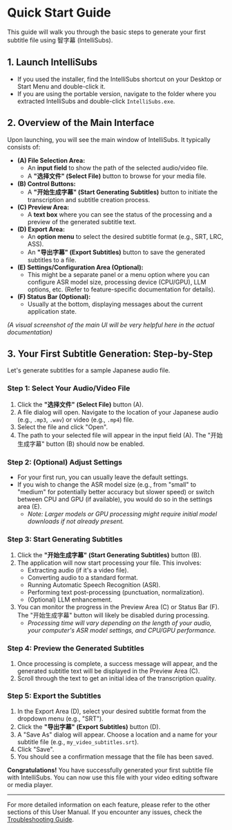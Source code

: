 # Quick Start Guide

This guide will walk you through the basic steps to generate your first subtitle file using 智字幕 (IntelliSubs).

## 1. Launch IntelliSubs

*   If you used the installer, find the IntelliSubs shortcut on your Desktop or Start Menu and double-click it.
*   If you are using the portable version, navigate to the folder where you extracted IntelliSubs and double-click `IntelliSubs.exe`.

## 2. Overview of the Main Interface

Upon launching, you will see the main window of IntelliSubs. It typically consists of:

*   **(A) File Selection Area:**
    *   An **input field** to show the path of the selected audio/video file.
    *   A **"选择文件" (Select File)** button to browse for your media file.
*   **(B) Control Buttons:**
    *   A **"开始生成字幕" (Start Generating Subtitles)** button to initiate the transcription and subtitle creation process.
*   **(C) Preview Area:**
    *   A **text box** where you can see the status of the processing and a preview of the generated subtitle text.
*   **(D) Export Area:**
    *   An **option menu** to select the desired subtitle format (e.g., SRT, LRC, ASS).
    *   An **"导出字幕" (Export Subtitles)** button to save the generated subtitles to a file.
*   **(E) Settings/Configuration Area (Optional):**
    *   This might be a separate panel or a menu option where you can configure ASR model size, processing device (CPU/GPU), LLM options, etc. (Refer to feature-specific documentation for details).
*   **(F) Status Bar (Optional):**
    *   Usually at the bottom, displaying messages about the current application state.

*(A visual screenshot of the main UI will be very helpful here in the actual documentation)*

## 3. Your First Subtitle Generation: Step-by-Step

Let's generate subtitles for a sample Japanese audio file.

### Step 1: Select Your Audio/Video File

1.  Click the **"选择文件" (Select File)** button (A).
2.  A file dialog will open. Navigate to the location of your Japanese audio (e.g., `.mp3`, `.wav`) or video (e.g., `.mp4`) file.
3.  Select the file and click "Open".
4.  The path to your selected file will appear in the input field (A). The "开始生成字幕" button (B) should now be enabled.

### Step 2: (Optional) Adjust Settings

*   For your first run, you can usually leave the default settings.
*   If you wish to change the ASR model size (e.g., from "small" to "medium" for potentially better accuracy but slower speed) or switch between CPU and GPU (if available), you would do so in the settings area (E).
    *   *Note: Larger models or GPU processing might require initial model downloads if not already present.*

### Step 3: Start Generating Subtitles

1.  Click the **"开始生成字幕" (Start Generating Subtitles)** button (B).
2.  The application will now start processing your file. This involves:
    *   Extracting audio (if it's a video file).
    *   Converting audio to a standard format.
    *   Running Automatic Speech Recognition (ASR).
    *   Performing text post-processing (punctuation, normalization).
    *   (Optional) LLM enhancement.
3.  You can monitor the progress in the Preview Area (C) or Status Bar (F). The "开始生成字幕" button will likely be disabled during processing.
    *   *Processing time will vary depending on the length of your audio, your computer's ASR model settings, and CPU/GPU performance.*

### Step 4: Preview the Generated Subtitles

1.  Once processing is complete, a success message will appear, and the generated subtitle text will be displayed in the Preview Area (C).
2.  Scroll through the text to get an initial idea of the transcription quality.

### Step 5: Export the Subtitles

1.  In the Export Area (D), select your desired subtitle format from the dropdown menu (e.g., "SRT").
2.  Click the **"导出字幕" (Export Subtitles)** button (D).
3.  A "Save As" dialog will appear. Choose a location and a name for your subtitle file (e.g., `my_video_subtitles.srt`).
4.  Click "Save".
5.  You should see a confirmation message that the file has been saved.

**Congratulations!** You have successfully generated your first subtitle file with IntelliSubs. You can now use this file with your video editing software or media player.

---

For more detailed information on each feature, please refer to the other sections of this User Manual. If you encounter any issues, check the [Troubleshooting Guide](../troubleshooting.md).